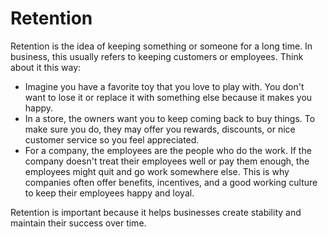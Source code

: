 # Retention

Retention is the idea of keeping something or someone for a long time. In business, this usually refers to keeping customers or employees. Think about it this way:

* Imagine you have a favorite toy that you love to play with. You don't want to lose it or replace it with something else because it makes you happy.
* In a store, the owners want you to keep coming back to buy things. To make sure you do, they may offer you rewards, discounts, or nice customer service so you feel appreciated.
* For a company, the employees are the people who do the work. If the company doesn't treat their employees well or pay them enough, the employees might quit and go work somewhere else. This is why companies often offer benefits, incentives, and a good working culture to keep their employees happy and loyal.

Retention is important because it helps businesses create stability and maintain their success over time.
